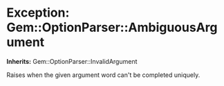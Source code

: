 # Exception: Gem::OptionParser::AmbiguousArgument
**Inherits:** Gem::OptionParser::InvalidArgument
    

Raises when the given argument word can't be completed uniquely.



